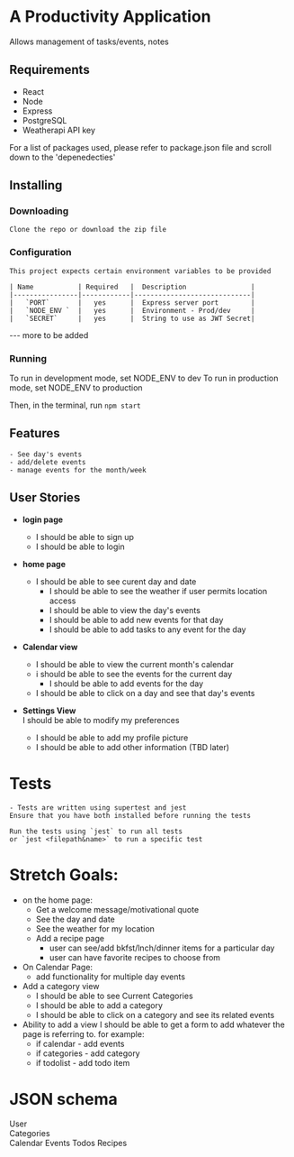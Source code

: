 # A Productivity Application

  Allows management of tasks/events, notes 


## Requirements

 - React
 - Node
 - Express
 - PostgreSQL
 - Weatherapi API key
 
  For a list of packages used, please refer to package.json file and scroll down to the 'depenedecties'

## Installing

### Downloading
	Clone the repo or download the zip file

### Configuration
	This project expects certain environment variables to be provided

	| Name           | Required   |  Description                |
	|----------------|------------|-----------------------------|
	|   `PORT`       |   yes      |  Express server port        |
	|   `NODE_ENV `  |   yes      |  Environment - Prod/dev     |
	|   `SECRET`     |   yes      |  String to use as JWT Secret|

   --- more to be added

### Running

 To run in development mode, set NODE_ENV to dev
 To run in production mode, set NODE_ENV to production

 Then, in the terminal, run `npm start`


## Features

	- See day's events
	- add/delete events 
	- manage events for the month/week
## User Stories

- **login page**
  - I should be able to sign up
  - I should be able to login

- **home page**
  - I should be able to see curent day and date
	- I should be able to see the weather if user permits location access
	- I should be able to view the day's events
	- I should be able to add new events for that day
	- I should be able to add tasks to any event for the day

- **Calendar view**  
  - I should be able to view the current month's calendar 
  - i should be able to see the events for the current day 
	- I should be able to add events for the day
  - I should be able to click on a day and see that day's events
 
- **Settings View**  
  I should be able to modify my preferences
  - I should be able to add my profile picture
  - I should be able to add other information (TBD later)


# Tests

	- Tests are written using supertest and jest
	Ensure that you have both installed before running the tests

	Run the tests using `jest` to run all tests
	or `jest <filepath&name>` to run a specific test



# Stretch Goals:

- on the home page:
  - Get a welcome message/motivational quote
  - See the day and date
  - See the weather for my location
  - Add a recipe page
    - user can see/add bkfst/lnch/dinner items for a particular day
    - user can have favorite recipes to choose from
- On Calendar Page:
  - add functionality for multiple day events
- Add a category view
  - I should be able to see Current Categories
  - I should be able to add a category
  - I should be able to click on a category and see its related events
- Ability to add a view
  I should be able to get a form to add whatever the  page is referring to.
  for example:
  - if calendar - add events
  - if categories - add category
  - if todolist - add todo item
# JSON schema

User  
Categories  
Calendar
Events
Todos
Recipes
